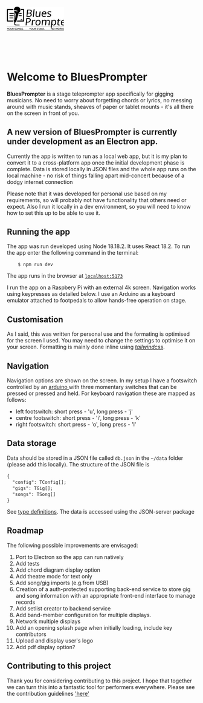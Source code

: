 <img src='public/bp_logo_inkscape.svg'
alt='BluesPropmpter logo'
style='width: 30%; margin-bottom: 4rem;' />

# Welcome to BluesPrompter

**BluesPrompter** is a stage teleprompter app specifically for gigging musicians. No need to worry about forgetting chords or lyrics, no messing around with music stands, sheaves of paper or tablet mounts - it's all there on the screen in front of you.

## A new version of BluesPrompter is currently under development as an Electron app. 
Currently the app is written to run as a local web app, but it is my plan to convert it to a cross-platform app once the initial development phase is complete. Data is stored locally in JSON files and the whole app runs on the local machine - no risk of things falling apart mid-concert because of a dodgy internet connection

Please note that it was developed for personal use based on my requirements, so will probably not have functionality that others need or expect. Also I run it locally in a dev environment, so you will need to know how to set this up to be able to use it.

## Running the app

The app was run developed using Node 18.18.2. It uses React 18.2. To run the app enter the following command in the terminal:

```
    $ npm run dev
```

The app runs in the browser at [`localhost:5173`](url:'localhost:5173')

I run the app on a Raspbery Pi with an external 4k screen. Navigation works using keypresses as detailed below. I use an Arduino as a keyboard emulator attached to footpedals to allow hands-free operation on stage.

## Customisation

As I said, this was written for personal use and the formating is optimised for the screen I used. You may need to change the settings to optimise it on your screen. Formatting is mainly done inline using [_tailwindcss_](url:'https://tailwindcss.com/docs/installation').

## Navigation

Navigation options are shown on the screen. In my setup I have a footswitch controlled by an [ arduino ](url:'https://github.com/mjkeeble/BluesPrompter/blob/main/hardware/footswitch.ino') with three momentary switches that can be pressed or pressed and held. For keyboard navigation these are mapped as follows:
- left footswitch: short press - 'u', long press - 'j'
- centre footswitch: short press - 'i', long press - 'k'
- right footswitch: short press - 'o', long press - 'l'

## Data storage

Data should be stored in a JSON file called `db.json` in the `~/data` folder (please add this locally). The  structure of the JSON file is
```
{
  "config": TConfig[];
  "gigs": TGig[];
  "songs": TSong[]
}
```
See [type definitions]('https://github.com/mjkeeble/BluesPrompter/blob/main/src/types.ts'). The data is accessed using the JSON-server package

## Roadmap

The following possible improvements are envisaged:

1. Port to Electron so the app can run natively
2. Add tests
1. Add chord diagram display option
1. Add theatre mode for text only
1. Add song/gig imports (e.g.from USB)
1. Creation of a auth-protected supporting back-end service to store gig and song information with an appropriate front-end interface to manage records
1. Add setlist creator to backend service
1. Add band-member configuration for multiple displays.
1. Network multiple displays
1. Add an opening splash page when initially loading, include key contributors
1. Upload and display user's logo
1. Add pdf display option?

## Contributing to this project

Thank you for considering contributing to this project. I hope that together we can turn this into a fantastic tool for performers everywhere.
Please see the contribution guidelines ['here'](./CONTRIBUTING.md)
